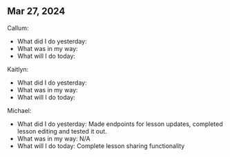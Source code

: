 ## Mar 27, 2024
Callum:
- What did I do yesterday:
- What was in my way:
- What will I do today: 

Kaitlyn:
- What did I do yesterday: 
- What was in my way:
- What will I do today: 

Michael:
- What did I do yesterday: Made endpoints for lesson updates, completed lesson editing and tested it out.
- What was in my way: N/A
- What will I do today: Complete lesson sharing functionality
